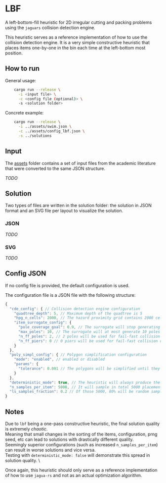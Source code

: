 # LBF
A left-bottom-fill heuristic for 2D irregular cutting and packing problems using the `jaguars` collision detection engine.

This heuristic serves as a reference implementation of how to use the collision detection engine.
It is a very simple constructive heuristic that places items one-by-one in the bin each time at the left-bottom most position.

## How to run
General usage:
```bash
    cargo run --release \
      -i <input file> \
      -c <config file (optional)> \
      -s <solution folder>
```

Concrete example:
```bash
    cargo run --release \
      -i ../assets/swim.json \
      -c ../assets/config_lbf.json \
      -s ../solutions
```

## Input

The [assets](../assets) folder contains a set of input files from the academic literature that were converted to the 
same JSON structure.

*TODO* 

## Solution 

Two types of files are written in the solution folder: the solution in JSON format and an SVG file per layout to visualize the solution.

### JSON

*TODO*

### SVG

*TODO*

## Config JSON

If no config file is provided, the default configuration is used.

The configuration file is a JSON file with the following structure:
```javascript
{
  "cde_config": { // Collision detection engine configuration
    "quadtree_depth": 5, // Maximum depth of the quadtree is 5
    "hpg_n_cells": 2000, // The hazard proximity grid contains 2000 cells
    "item_surrogate_config": {
      "pole_coverage_goal": 0.9, // The surrogate will stop generating poles when 90% of the item is covered
      "max_poles": 10, // The surrogate will at most generate 10 poles
      "n_ff_poles": 2, // 2 poles will be used for fail-fast collision detection
      "n_ff_piers": 0 // 0 piers will be used for fail-fast collision detection
    }
  },
  "poly_simpl_config": { // Polygon simplification configuration
    "mode": "enabled", // enabled or disabled
    "params": {
      "tolerance": 0.001 // The polygons will be simplified until they deviate at most 0.1% from their original area.
    }
  },
  "deterministic_mode": true, // The heuristic will always produce the same solution for the same input and configuration
  "n_samples_per_item": 5000, // It will sample in total 5000 placements for each item
  "ls_samples_fraction": 0.2 // Of those 5000, 80% will be random samples, 20% will be local search samples
}
```

## Notes

Due to `lbf` being a one-pass constructive heuristic, the final solution quality is extremely *chaotic*. \
Meaning that small changes in the sorting of the items, configuration, prng seed, etc can lead to solutions with drastically different quality. \
Seemingly superior configurations (such as increased `n_samples_per_item`) can result in worse solutions and vice versa. \
Testing with `deterministic_mode: false` will demonstrate this spread in solution quality. \

Once again, this heuristic should only serve as a reference implementation of how to use `jagua-rs` and not as an actual optimization algorithm.

